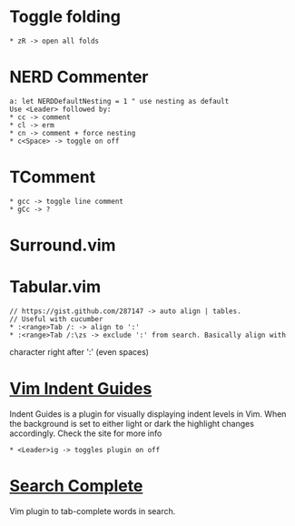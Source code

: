 # Toggle folding
    * zR -> open all folds
# NERD Commenter
    a: let NERDDefaultNesting = 1 " use nesting as default
    Use <Leader> followed by:
    * cc -> comment
    * cl -> erm
    * cn -> comment + force nesting
    * c<Space> -> toggle on off
# TComment
    * gcc -> toggle line comment
    * gCc -> ?
# Surround.vim
# Tabular.vim
    // https://gist.github.com/287147 -> auto align | tables.
    // Useful with cucumber
    * :<range>Tab /: -> align to ':'
    * :<range>Tab /:\zs -> exclude ':' from search. Basically align with
character right after ':' (even spaces)
# [ Vim Indent Guides ]( git://github.com/nathanaelkane/vim-indent-guides.git )
Indent Guides is a plugin for visually displaying indent levels in Vim.
When the background is set to either light or dark the highlight changes
accordingly. Check the site for more info

    * <Leader>ig -> toggles plugin on off

# [Search Complete](git://github.com/vim-scripts/SearchComplete.git)
Vim plugin to tab-complete words in search.
